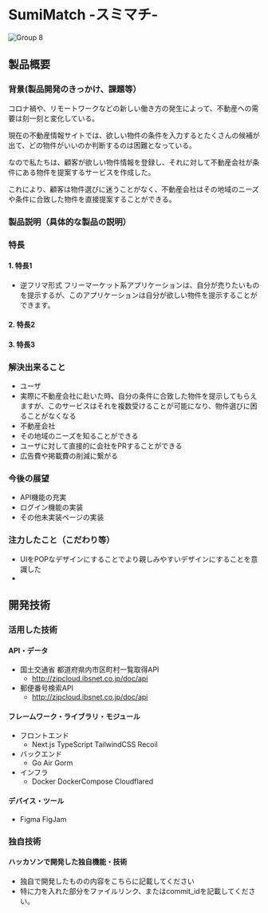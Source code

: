 # SumiMatch -スミマチ-

![Group 8](https://user-images.githubusercontent.com/52590941/197280835-23d40701-68f0-4879-8a9c-db41cb584e4d.png)

## 製品概要
### 背景(製品開発のきっかけ、課題等）
コロナ禍や、リモートワークなどの新しい働き方の発生によって、不動産への需要は刻一刻と変化している。

現在の不動産情報サイトでは、欲しい物件の条件を入力するとたくさんの候補が出て、どの物件がいいのか判断するのは困難となっている。

なので私たちは、顧客が欲しい物件情報を登録し、それに対して不動産会社が条件にある物件を提案するサービスを作成した。

これにより、顧客は物件選びに迷うことがなく、不動産会社はその地域のニーズや条件に合致した物件を直接提案することができる。
### 製品説明（具体的な製品の説明）
### 特長
#### 1. 特長1
- 逆フリマ形式
 フリーマーケット系アプリケーションは、自分が売りたいものを提示するが、このアプリケーションは自分が欲しい物件を提示することができます。
#### 2. 特長2

#### 3. 特長3

### 解決出来ること
- ユーザ
 - 実際に不動産会社に赴いた時、自分の条件に合致した物件を提示してもらえますが、このサービスはそれを複数受けることが可能になり、物件選びに困ることがなくなる
- 不動産会社 
 - その地域のニーズを知ることができる
 - ユーザに対して直接的に会社をPRすることができる
 - 広告費や掲載費の削減に繋がる

### 今後の展望
- API機能の充実
- ログイン機能の実装
- その他未実装ページの実装
### 注力したこと（こだわり等）
* UIをPOPなデザインにすることでより親しみやすいデザインにすることを意識した
* 

## 開発技術
### 活用した技術
#### API・データ
* 国土交通省 都道府県内市区町村一覧取得API
  * http://zipcloud.ibsnet.co.jp/doc/api
* 郵便番号検索API
  * http://zipcloud.ibsnet.co.jp/doc/api

#### フレームワーク・ライブラリ・モジュール
* フロントエンド
  * Next.js TypeScript TailwindCSS Recoil
* バックエンド
  * Go Air Gorm
* インフラ
  * Docker DockerCompose Cloudflared

#### デバイス・ツール
* Figma FigJam

### 独自技術
#### ハッカソンで開発した独自機能・技術
* 独自で開発したものの内容をこちらに記載してください
* 特に力を入れた部分をファイルリンク、またはcommit_idを記載してください。
